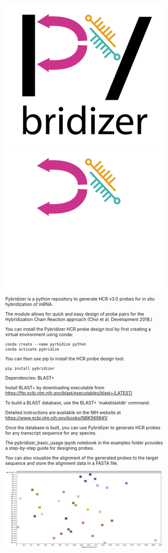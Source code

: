 
![alt text](pybridizer5x.png#gh-light-mode-only)
![alt text](pybridizer_lite5x.png#gh-dark-mode-only)


Pybridizer is a python repository to generate HCR v3.0 probes for in situ hybridization of mRNA. 

The module allows for quick and easy design of probe pairs for the Hybridization Chain Reaction approach (Choi et al. Development 2018.)


You can install the Pybridizer HCR probe design tool by first creating a virtual environment using conda:

```
conda create --name pyrbidize python
conda activate pybridize
```

You can then use pip to install the HCR probe design tool:

```
pip install pybridizer
```


Dependencies: BLAST+

Install BLAST+ by downloading executable from https://ftp.ncbi.nlm.nih.gov/blast/executables/blast+/LATEST/


To build a BLAST database, use the BLAST+ 'makeblastdb' command. 

Detailed instructions are available on the NIH website at https://www.ncbi.nlm.nih.gov/books/NBK569841/


Once the database is built, you can use Pybridizer to generate HCR probes for any transcript sequence for any species.

The pybridizer_basic_usage.ipynb notebook in the examples folder provides a step-by-step guide for designing probes.

You can also visualize the alignment of the generated probes to the target sequence and store the alignment data in a FASTA file.



![alt text](image.png)
